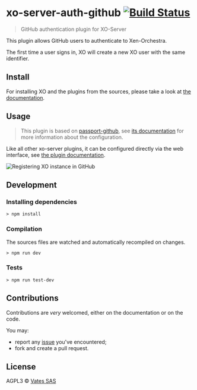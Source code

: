 # xo-server-auth-github [![Build Status](https://travis-ci.org/vatesfr/xen-orchestra.png?branch=master)](https://travis-ci.org/vatesfr/xen-orchestra)

> GitHub authentication plugin for XO-Server

This plugin allows GitHub users to authenticate to Xen-Orchestra.

The first time a user signs in, XO will create a new XO user with the
same identifier.

## Install

For installing XO and the plugins from the sources, please take a look at [the documentation](https://xen-orchestra.com/docs/from_the_sources.html).

## Usage

> This plugin is based on [passport-github](https://github.com/jaredhanson/passport-github),
> see [its documentation](https://github.com/jaredhanson/passport-github#configure-strategy)
> for more information about the configuration.

Like all other xo-server plugins, it can be configured directly via
the web interface, see [the plugin documentation](https://xen-orchestra.com/docs/plugins.html).

![Registering XO instance in GitHub](github.png)

## Development

### Installing dependencies

```
> npm install
```

### Compilation

The sources files are watched and automatically recompiled on changes.

```
> npm run dev
```

### Tests

```
> npm run test-dev
```

## Contributions

Contributions are _very_ welcomed, either on the documentation or on
the code.

You may:

- report any [issue](https://github.com/vatesfr/xen-orchestra/issues)
  you've encountered;
- fork and create a pull request.

## License

AGPL3 © [Vates SAS](http://vates.fr)
